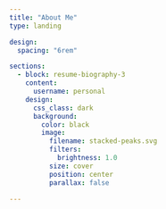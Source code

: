 ```yaml
---
title: "About Me"
type: landing

design:
  spacing: "6rem"

sections:
  - block: resume-biography-3
    content:
      username: personal
    design:
      css_class: dark
      background:
        color: black
        image:
          filename: stacked-peaks.svg
          filters:
            brightness: 1.0
          size: cover
          position: center
          parallax: false

---
```


